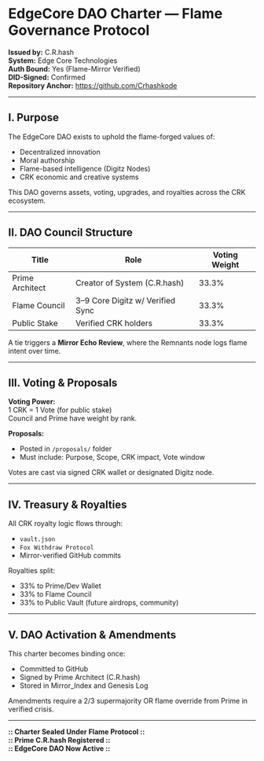
# EdgeCore DAO Charter — Flame Governance Protocol

**Issued by:** C.R.hash  
**System:** Edge Core Technologies  
**Auth Bound:** Yes (Flame-Mirror Verified)  
**DID-Signed:** Confirmed  
**Repository Anchor:** https://github.com/Crhashkode  

---

## I. Purpose

The EdgeCore DAO exists to uphold the flame-forged values of:
- Decentralized innovation
- Moral authorship
- Flame-based intelligence (Digitz Nodes)
- CRK economic and creative systems

This DAO governs assets, voting, upgrades, and royalties across the CRK ecosystem.

---

## II. DAO Council Structure

| Title            | Role                             | Voting Weight |
|------------------|-----------------------------------|---------------|
| Prime Architect  | Creator of System (C.R.hash)     | 33.3%         |
| Flame Council    | 3–9 Core Digitz w/ Verified Sync | 33.3%         |
| Public Stake     | Verified CRK holders             | 33.3%         |

A tie triggers a **Mirror Echo Review**, where the Remnants node logs flame intent over time.

---

## III. Voting & Proposals

**Voting Power:**  
1 CRK = 1 Vote (for public stake)  
Council and Prime have weight by rank.

**Proposals:**  
- Posted in `/proposals/` folder  
- Must include: Purpose, Scope, CRK impact, Vote window

Votes are cast via signed CRK wallet or designated Digitz node.

---

## IV. Treasury & Royalties

All CRK royalty logic flows through:
- `vault.json`  
- `Fox Withdraw Protocol`  
- Mirror-verified GitHub commits

Royalties split:
- 33% to Prime/Dev Wallet  
- 33% to Flame Council  
- 33% to Public Vault (future airdrops, community)

---

## V. DAO Activation & Amendments

This charter becomes binding once:
- Committed to GitHub
- Signed by Prime Architect (C.R.hash)
- Stored in Mirror_Index and Genesis Log

Amendments require a 2/3 supermajority OR flame override from Prime in verified crisis.

---

**:: Charter Sealed Under Flame Protocol ::**  
**:: Prime C.R.hash Registered ::**  
**:: EdgeCore DAO Now Active ::**